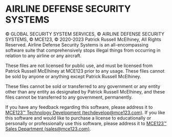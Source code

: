 # AIRLINE DEFENSE SECURITY SYSTEMS
© GLOBAL SECURITY SYSTEM SERVICES, © AIRLINE DEFENSE SECURITY SYSTEMS, © MCE123, © 2020-2023 Patrick Russell McElhiney, All Rights Reserved.
Airline Defense Security Systems is an all-encompassing software suite that comprehensively stops illegal things from occurring in relation to any airline or any aircraft.

These files are not licensed for public use, and must be licensed from Patrick Russell McElhiney at MCE123 prior to any usage.
These files cannot be sold by anyone or anything except Patrick Russell McElhiney.

These files cannot be sold or transferred to any government or any entity other than any entity as designated by
Patrick Russell McElhiney, and these files cannot be transferred to any government, permanently.

If you have any feedback regarding this software, please address it to [MCE123™ Technology Development (techdevelop@mce123.com)](mailto:techdevelop@mce123.com).
If you like this software and would like to purchase a license to educationally or personally or professionally use this software, please address it to [MCE123™ Sales Department (sales@mce123.com)](mailto:sales@mce123.com).
